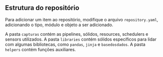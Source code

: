 ## Estrutura do repositório
Para adicionar um item ao repositório, modifique o arquivo `repository.yaml`, adicionando o tipo, módulo e objeto a ser adicionado.

A pasta `capturas` contém as pipelines, sólidos, resources, schedulers e sensors utilizados. A pasta `libraries` contém sólidos específicos para lidar com algumas bibliotecas, como `pandas`, `jinja` e `basedosdados`. A pasta `helpers` contém funções auxiliares. 